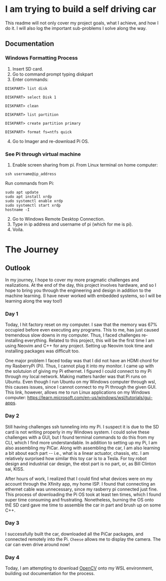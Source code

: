 # I am trying to build a self driving car

This readme will not only cover my project goals, what I achieve, and how I do it. I will also log the important sub-problems I solve along the way. 

## Documentation
### Windows Formatting Process
1. Insert SD card.
2. Go to command prompt typing diskpart
3. Enter commands:
```
DISKPART> list disk

DISKPART> select Disk 1

DISKPART> clean

DISKPART> list partition

DISKPART> create partition primary

DISKPART> format fs=ntfs quick

```
4. Go to Imager and re-download Pi OS. 

### See Pi through virtual machine
1. Enable screen sharing from pi. 
From Linux terminal on home computer:
```
ssh username@ip_address
```
Run commands from Pi: 
```
sudo apt update
sudo apt install xrdp
sudo systemctl enable xrdp
sudo systemctl start xrdp
hostname -I
```
2. Go to Windows Remote Desktop Connection.
3. Type in ip address and username of pi (which for me is pi).
4. Voila. 

# The Journey
## Outlook
In my journey, I hope to cover my more pragmatic challenges and realizations. At the end of the day, this project involves hardware, and so I hope to bring you through the engineering and design in addition to the machine learning. (I have never worked with embedded systems, so I will be learning along the way too!)
### Day 1
Today, I hit factory reset on my computer. I saw that the memory was 67% occupied before even executing any programs. This to me, has just caused tremendous slow downs in my computer. Thus, I faced challenges re-installing everything. Related to this project, this will be the first time I am using Neovim and C++ for any project. Setting up Neovim took time and installing packages was difficult too. 

One major problem I faced today was that I did not have an HDMI chord for my RasberryPi (Pi). Thus, I cannot plug it into my monitor. I came up with the solutuion of giving my Pi ethernet. I figured I could connect to my Pi through my local network. Making matters harder was that Pi runs on Ubuntu. Even though I run Ubuntu on my Windows computer through wsl, this causes issues, since I cannot connect to my Pi through the given GUI. This link, however, allows me to run Linux applications on my Windows computer: https://learn.microsoft.com/en-us/windows/wsl/tutorials/gui-apps.

### Day 2
Still having challenges ssh tunneling into my Pi. I suspect it is due to the SD card is not writing properly in my Windows system. I could solve these challenges with a GUI, but I found terminal commands to do this from my CLI, which I find more understandable. In addition to setting up my Pi, I am also assembling my PiCar. Along with assembling the car, I am also learning a bit about each part -- i.e., what is a linear actuator, chassis, etc. I am relatively surprised how similar this toy car is to a Tesla. For toy robot design and industrial car design, the ebst part is no part, or, as Bill Clinton sai, KISS.

After hours of work, I realized that I could find what devices were on my account through the Xfinity app, my home ISP. I found that connecting an ethernet cable was unnecessary, since my rasberry pi connected just fine. This process of downloading the Pi OS took at least ten times, which I found super time consuming and frustrating. Nonetheless, burning the OS onto thE SD card gave me time to assemble the car in part and brush up on some C++. 

### Day 3
I successfully built the car, downloaded all the PiCar packages, and connected remotely into the Pi. ```Cheese``` allows me to display the camera. The car can even drive around now! 

### Day 4
Today, I am attempting to download [OpenCV](https://docs.opencv.org/4.x/d7/d9f/tutorial_linux_install.html) onto my WSL environment, building out documentation for the process.

